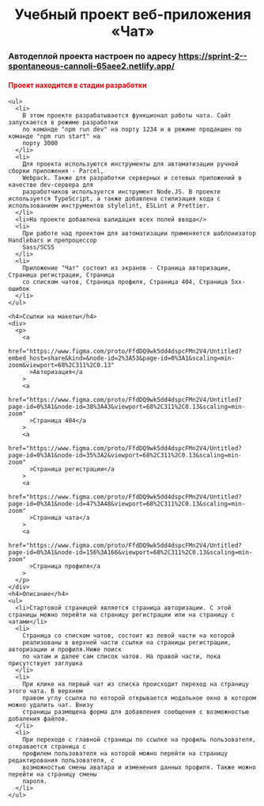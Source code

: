 <h1 align="center">Учебный проект веб-приложения «Чат»</h1>
    <h3>
      Автодеплой проекта настроен по адресу
      <a href="https://sprint-2--spontaneous-cannoli-65aee2.netlify.app/"
        >https://sprint-2--spontaneous-cannoli-65aee2.netlify.app/</a
      >
    </h3>
    <h4 style="color: #e10404">Проект находится в стадии разработки</h4>

    <ul>
      <li>
        В этом проекте разрабатывается функционал работы чата. Сайт запускается в режиме разработки
        по команде "npm run dev" на порту 1234 и в режиме продакшен по команде "npm run start" на
        порту 3000
      </li>
      <li>
        Для проекта используются инструменты для автоматизации ручной сборки приложения - Parcel,
        Webpack. Также для разработки серверных и сетевых приложений в качестве dev-сервера для
        разработчиков используется инструмент Node.JS. В проекте используется TypeScript, а также добавлена стилизация кода с использованием инструментов stylelint, ESLint и Prettier.
      </li>
      <li>На проекте добавлена валидация всех полей ввода</>
      <li>
        При работе над проектом для автоматизации применяется шаблонизатор Handlebars и препроцессор
        Sass/SCSS
      </li>
      <li>
        Приложение "Чат" состоит из экранов - Страница авторизации, Страница регистрации, Страница
        со списком чатов, Страница профиля, Страница 404, Страница 5xx-ошибок
      </li>
    </ul>

    <h4>Ссылки на макеты</h4>
    <div>
      <p>
        <a
          href="https://www.figma.com/proto/FfdDQ9wk5dd4dspcFMn2V4/Untitled?embed_host=share&kind=&node-id=2%3A53&page-id=0%3A1&scaling=min-zoom&viewport=68%2C311%2C0.13"
          >Авторизация</a
        >
        <a
          href="https://www.figma.com/proto/FfdDQ9wk5dd4dspcFMn2V4/Untitled?page-id=0%3A1&node-id=38%3A43&viewport=68%2C311%2C0.13&scaling=min-zoom"
          >Страница 404</a
        >
        <a
          href="https://www.figma.com/proto/FfdDQ9wk5dd4dspcFMn2V4/Untitled?page-id=0%3A1&node-id=35%3A2&viewport=68%2C311%2C0.13&scaling=min-zoom"
          >Страница регистрации</a
        >
        <a
          href="https://www.figma.com/proto/FfdDQ9wk5dd4dspcFMn2V4/Untitled?page-id=0%3A1&node-id=47%3A48&viewport=68%2C311%2C0.13&scaling=min-zoom"
          >Страница чата</a
        >
        <a
          href="https://www.figma.com/proto/FfdDQ9wk5dd4dspcFMn2V4/Untitled?page-id=0%3A1&node-id=156%3A166&viewport=68%2C311%2C0.13&scaling=min-zoom"
          >Страница профиля</a
        >
      </p>
    </div>
    <h4>Описание</h4>
    <ul>
      <li>Стартовой страницей является страница авторизации. С этой страницы можно перейти на страницу регистрации или на страницу с чатами</li>
      <li>
        Страница со списком чатов, состоит из левой части на которой
        реализованы в верхней части ссылки на страницы регистрации, авторизации и профиля.Ниже поиск
        по чатам и далее сам список чатов. На правой части, пока присутствует заглушка
      </li>
      <li>
        При клике на первый чат из списка происходит переход на страницу этого чата. В верхнем
        правом углу ссылка по которой открывается модальное окно в котором можно удалить чат. Внизу
        страницы размещена форма для добавления сообщения с возможностью добаления файлов.
      </li>
      <li>
        При переходе с главной страницы по ссылке на профиль пользователя, откравается страница с
        профилем пользователя на которой можно перейти на страницу редактирования пользователя, с
        возможностью смены аватара и изменения данных профиля. Также можно перейти на страницу смены
        пароля.
      </li>
    </ul>
